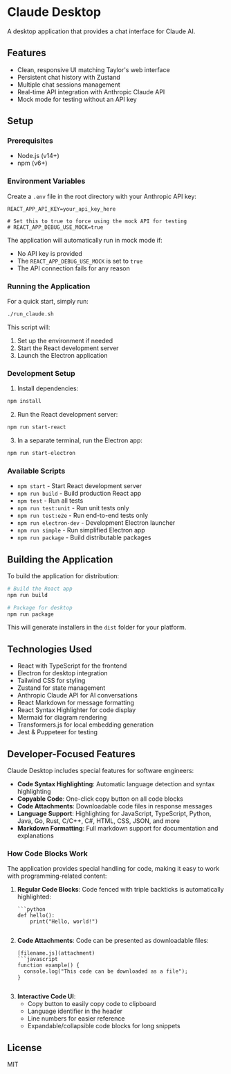 # Claude Desktop

A desktop application that provides a chat interface for Claude AI.

## Features

- Clean, responsive UI matching Taylor's web interface
- Persistent chat history with Zustand
- Multiple chat sessions management
- Real-time API integration with Anthropic Claude API
- Mock mode for testing without an API key

## Setup

### Prerequisites

- Node.js (v14+)
- npm (v6+)

### Environment Variables

Create a `.env` file in the root directory with your Anthropic API key:

```
REACT_APP_API_KEY=your_api_key_here

# Set this to true to force using the mock API for testing
# REACT_APP_DEBUG_USE_MOCK=true
```

The application will automatically run in mock mode if:
- No API key is provided
- The `REACT_APP_DEBUG_USE_MOCK` is set to `true`
- The API connection fails for any reason

### Running the Application

For a quick start, simply run:

```bash
./run_claude.sh
```

This script will:
1. Set up the environment if needed
2. Start the React development server
3. Launch the Electron application

### Development Setup

1. Install dependencies:
```bash
npm install
```

2. Run the React development server:
```bash
npm run start-react
```

3. In a separate terminal, run the Electron app:
```bash
npm run start-electron
```

### Available Scripts

- `npm start` - Start React development server
- `npm run build` - Build production React app
- `npm test` - Run all tests
- `npm run test:unit` - Run unit tests only
- `npm run test:e2e` - Run end-to-end tests only
- `npm run electron-dev` - Development Electron launcher
- `npm run simple` - Run simplified Electron app
- `npm run package` - Build distributable packages

## Building the Application

To build the application for distribution:

```bash
# Build the React app
npm run build

# Package for desktop
npm run package
```

This will generate installers in the `dist` folder for your platform.

## Technologies Used

- React with TypeScript for the frontend
- Electron for desktop integration
- Tailwind CSS for styling
- Zustand for state management
- Anthropic Claude API for AI conversations
- React Markdown for message formatting
- React Syntax Highlighter for code display
- Mermaid for diagram rendering
- Transformers.js for local embedding generation
- Jest & Puppeteer for testing

## Developer-Focused Features

Claude Desktop includes special features for software engineers:

- **Code Syntax Highlighting**: Automatic language detection and syntax highlighting
- **Copyable Code**: One-click copy button on all code blocks
- **Code Attachments**: Downloadable code files in response messages
- **Language Support**: Highlighting for JavaScript, TypeScript, Python, Java, Go, Rust, C/C++, C#, HTML, CSS, JSON, and more
- **Markdown Formatting**: Full markdown support for documentation and explanations

### How Code Blocks Work

The application provides special handling for code, making it easy to work with programming-related content:

1. **Regular Code Blocks**: Code fenced with triple backticks is automatically highlighted:
   ```
   ```python
   def hello():
       print("Hello, world!")
   ```
   ```

2. **Code Attachments**: Code can be presented as downloadable files:
   ```
   [filename.js](attachment)
   ```javascript
   function example() {
     console.log("This code can be downloaded as a file");
   }
   ```
   ```

3. **Interactive Code UI**:
   - Copy button to easily copy code to clipboard
   - Language identifier in the header
   - Line numbers for easier reference
   - Expandable/collapsible code blocks for long snippets

## License

MIT